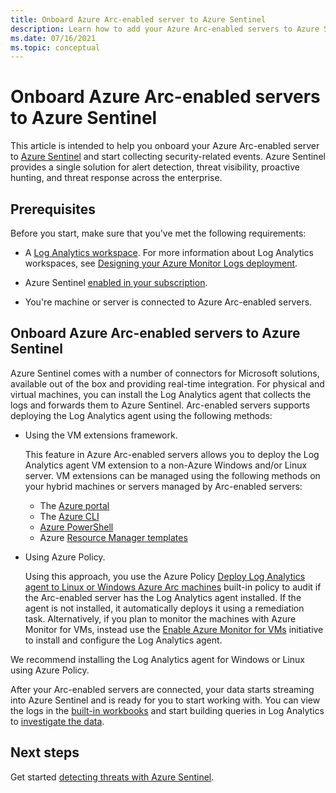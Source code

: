 ```yaml
---
title: Onboard Azure Arc-enabled server to Azure Sentinel
description: Learn how to add your Azure Arc-enabled servers to Azure Sentinel and proactively monitor their security status.
ms.date: 07/16/2021
ms.topic: conceptual
---
```


# Onboard Azure Arc-enabled servers to Azure Sentinel

This article is intended to help you onboard your Azure Arc-enabled server to [Azure Sentinel](../../sentinel/overview.md) and start collecting security-related events. Azure Sentinel provides a single solution for alert detection, threat visibility, proactive hunting, and threat response across the enterprise.

## Prerequisites

Before you start, make sure that you've met the following requirements:

- A [Log Analytics workspace](../../azure-monitor/logs/data-platform-logs.md). For more information about Log Analytics workspaces, see [Designing your Azure Monitor Logs deployment](../../azure-monitor/logs/design-logs-deployment.md).

- Azure Sentinel [enabled in your subscription](../../sentinel/quickstart-onboard.md).

- You're machine or server is connected to Azure Arc-enabled servers.

## Onboard Azure Arc-enabled servers to Azure Sentinel

Azure Sentinel comes with a number of connectors for Microsoft solutions, available out of the box and providing real-time integration. For physical and virtual machines, you can install the Log Analytics agent that collects the logs and forwards them to Azure Sentinel. Arc-enabled servers supports deploying the Log Analytics agent using the following methods:

- Using the VM extensions framework.

    This feature in Azure Arc-enabled servers allows you to deploy the Log Analytics agent VM extension to a non-Azure Windows and/or Linux server. VM extensions can be managed using the following methods on your hybrid machines or servers managed by Arc-enabled servers:

    - The [Azure portal](manage-vm-extensions-portal.md)
    - The [Azure CLI](manage-vm-extensions-cli.md)
    - [Azure PowerShell](manage-vm-extensions-powershell.md)
    - Azure [Resource Manager templates](manage-vm-extensions-template.md)

- Using Azure Policy.

    Using this approach, you use the Azure Policy [Deploy Log Analytics agent to Linux or Windows Azure Arc machines](../../governance/policy/samples/built-in-policies.md#monitoring) built-in policy to audit if the Arc-enabled server has the Log Analytics agent installed. If the agent is not installed, it automatically deploys it using a remediation task. Alternatively, if you plan to monitor the machines with Azure Monitor for VMs, instead use the [Enable Azure Monitor for VMs](../../governance/policy/samples/built-in-initiatives.md#monitoring) initiative to install and configure the Log Analytics agent.

We recommend installing the Log Analytics agent for Windows or Linux using Azure Policy.

After your Arc-enabled servers are connected, your data starts streaming into Azure Sentinel and is ready for you to start working with. You can view the logs in the [built-in workbooks](../../sentinel/get-visibility.md) and start building queries in Log Analytics to [investigate the data](../../sentinel/investigate-cases.md).

## Next steps

Get started [detecting threats with Azure Sentinel](../../sentinel/detect-threats-built-in.md).